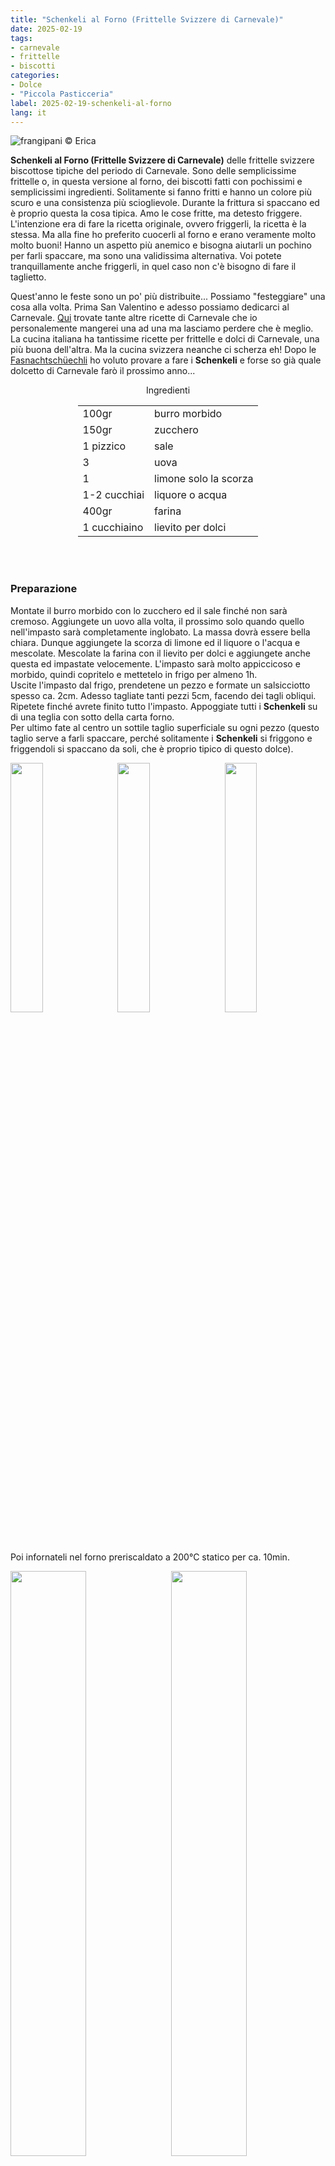 ```yaml
---
title: "Schenkeli al Forno (Frittelle Svizzere di Carnevale)"
date: 2025-02-19
tags:
- carnevale
- frittelle
- biscotti
categories:
- Dolce
- "Piccola Pasticceria"
label: 2025-02-19-schenkeli-al-forno
lang: it 
---
```

![](header.jpeg "frangipani © Erica")

**Schenkeli al Forno (Frittelle Svizzere di Carnevale)** delle frittelle svizzere biscottose tipiche del periodo di Carnevale. Sono delle semplicissime frittelle o, in questa versione al forno, dei biscotti fatti con pochissimi e semplicissimi ingredienti. Solitamente si fanno fritti e hanno un colore più scuro e una consistenza più scioglievole. Durante la frittura si spaccano ed è proprio questa la cosa tipica. Amo le cose fritte, ma detesto friggere. L'intenzione era di fare la ricetta originale, ovvero friggerli, la ricetta è la stessa. Ma alla fine ho preferito cuocerli al forno e erano veramente molto molto buoni! Hanno un aspetto più anemico e bisogna aiutarli un pochino per farli spaccare, ma sono una validissima alternativa. Voi potete tranquillamente anche friggerli, in quel caso non c'è bisogno di fare il taglietto.

Quest'anno le feste sono un po' più distribuite... Possiamo "festeggiare" una cosa alla volta. Prima San Valentino e adesso possiamo dedicarci al Carnevale. <a href="/tags/carnevale/">Qui</a> trovate tante altre ricette di Carnevale che io personalemente mangerei una ad una ma lasciamo perdere che è meglio. La cucina italiana ha tantissime ricette per frittelle e dolci di Carnevale, una più buona dell'altra. Ma la cucina svizzera neanche ci scherza eh! Dopo le <a href="/2022-02-22-fasnachtschuechli/">Fasnachtschüechli</a> ho voluto provare a fare i **Schenkeli** e forse so già quale dolcetto di Carnevale farò il prossimo anno...

<div id="wrapper" style="text-align: center">
  <div id="yourdiv" style="display: inline-block;">
    <div class="ingredients" itemscope itemtype="http://schema.org/Recipe">
      <span itemprop="name" style="display:none;">Schenkeli al Forno (Frittelle Svizzere di Carnevale)</span>
      <span itemprop="recipeCategory" style="display:none;">Dolce</span>
      <img itemprop="image" style="display:none;" class="ignore-gallery-item" src="header.jpeg"/>
      <span itemprop="author" style="display:none;">Erica Raiano</span>
      <span itemprop="description" style="display:none;">Schenkeli al Forno (Frittelle Svizzere di Carnevale), delle frittelle svizzere biscottose tipiche del periodo di Carnevale.</span>
      <div class="ingredients-title">Ingredienti</div>
      <table>
        <tbody>
          <tr itemprop="recipeIngredient">      
            <td>100gr</td>
            <td>burro morbido</td>
          </tr>
          <tr itemprop="recipeIngredient">
            <td>150gr</td>
            <td>zucchero</td>
          </tr>
          <tr itemprop="recipeIngredient">
            <td>1 pizzico</td>
            <td>sale</td>
          </tr>
          <tr itemprop="recipeIngredient">
            <td>3</td>
            <td>uova</td>
          </tr>
          <tr itemprop="recipeIngredient">
            <td>1</td>
            <td>limone solo la scorza</td>
          </tr>      
          <tr itemprop="recipeIngredient">
            <td>1-2 cucchiai</td>
            <td>liquore o acqua</td>
          </tr>      
          <tr itemprop="recipeIngredient">
            <td>400gr</td>
            <td>farina</td>
          </tr>      
          <tr itemprop="recipeIngredient">
            <td>1 cucchiaino</td>
            <td>lievito per dolci</td>
          </tr>
        </tbody>
      </table>
      <br></br>
    </div>
  </div>
</div>

<h3>
  <font color="grey">
    <i class="fa-solid fa-gears"></i>
  </font> Preparazione
</h3>

Montate il burro morbido con lo zucchero ed il sale finché non sarà cremoso. Aggiungete un uovo alla volta, il prossimo solo quando quello nell'impasto sarà completamente inglobato. La massa dovrà essere bella chiara. Dunque aggiungete la scorza di limone ed il liquore o l'acqua e mescolate. Mescolate la farina con il lievito per dolci e aggiungete anche questa ed impastate velocemente. L'impasto sarà molto appiccicoso e morbido, quindi copritelo e mettetelo in frigo per almeno 1h.
<br />
Uscite l'impasto dal frigo, prendetene un pezzo e formate un salsicciotto spesso ca. 2cm. Adesso tagliate tanti pezzi 5cm, facendo dei tagli obliqui. Ripetete finché avrete finito tutto l'impasto. Appoggiate tutti i **Schenkeli** su di una teglia con sotto della carta forno.
<br />
Per ultimo fate al centro un sottile taglio superficiale su ogni pezzo (questo taglio serve a farli spaccare, perché solitamente i **Schenkeli** si friggono e friggendoli si spaccano da soli, che è proprio tipico di questo dolce). 
<p>
  <div style="width: 100%; margin-bottom: 0">
    <img style="float: left; width: 32%; margin-right: 1%;" src="impasto.jpeg" alt="" title="frangipani © Erica" />
    <img style="float: left; width: 32%; margin-right: 1%; margin-left: 1%;" src="pezzetti.jpeg" alt="" title="frangipani © Erica" />
    <img style="float: left; width: 32%; margin-left: 1%;" src="teglia.jpeg" alt="" title="frangipani © Erica" />
    <div style="clear: both"></div>
  </div>
</p>

Poi infornateli nel forno preriscaldato a 200°C statico per ca. 10min.

<p>
  <div style="width: 100%; margin-bottom: 0">
    <img style="float: left; width: 49%; margin-right: 1%" src="risultato1.jpeg" alt="" title="frangipani © Erica" />
    <img style="float: left; width: 49%; margin-left: 1%" src="risultato2.jpeg" alt="" title="frangipani © Erica" />
    <div style="clear: both"></div>
  </div>
</p>

<p>
  <div style="width: 100%; margin-bottom: 0">
    <img style="float: left; width: 49%; margin-right: 1%" src="risultato3.jpeg" alt="" title="frangipani © Erica" />
    <img style="float: left; width: 49%; margin-left: 1%" src="risultato4.jpeg" alt="" title="frangipani © Erica" />
    <div style="clear: both"></div>
  </div>
</p>

<p>
  <div style="width: 100%; margin-bottom: 0">
    <img style="float: left; width: 49%; margin-right: 1%" src="risultato5.jpeg" alt="" title="frangipani © Erica" />
    <img style="float: left; width: 49%; margin-left: 1%" src="risultato6.jpeg" alt="" title="frangipani © Erica" />
    <div style="clear: both"></div>
  </div>
</p>

<p>
  <div style="width: 100%; margin-bottom: 0">
    <img style="float: left; width: 49%; margin-right: 1%" src="risultato7.jpeg" alt="" title="frangipani © Erica" />
    <img style="float: left; width: 49%; margin-left: 1%" src="risultato8.jpeg" alt="" title="frangipani © Erica" />
    <div style="clear: both"></div>
  </div>
</p>

<p>
  <div style="width: 100%; margin-bottom: 0">
    <img style="float: left; width: 49%; margin-right: 1%" src="risultato9.jpeg" alt="" title="frangipani © Erica" />
    <img style="float: left; width: 49%; margin-left: 1%" src="risultato10.jpeg" alt="" title="frangipani © Erica" />
    <div style="clear: both"></div>
  </div>
</p>

<h4>Buon appetito
  <font color="red">
    <i class="fa-regular fa-face-smile"></i>
  </font>
</h4>
